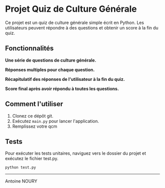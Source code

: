 # Projet Quiz de Culture Générale

Ce projet est un quiz de culture générale simple écrit en Python. Les utilisateurs peuvent répondre à des questions et obtenir un score à la fin du quiz.

## Fonctionnalités

**Une série de questions de culture générale.**
    
**Réponses multiples pour chaque question.**
    
**Récapitulatif des réponses de l'utilisateur à la fin du quiz.**

**Score final après avoir répondu à toutes les questions.**

## Comment l'utiliser

1. Clonez ce dépôt git.
2. Exécutez `main.py` pour lancer l'application.
3. Remplissez votre qcm

## Tests

Pour exécuter les tests unitaires, naviguez vers le dossier du projet et exécutez le fichier test.py.

    python test.py

---

Antoine NOURY
